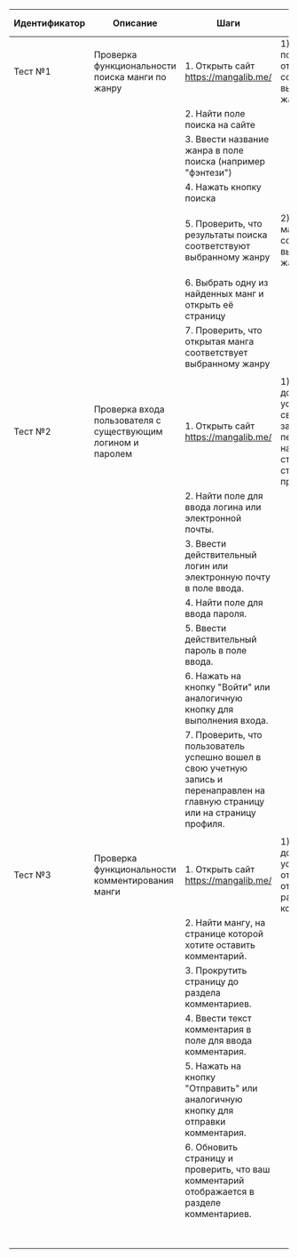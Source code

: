 | Идентификатор | Описание                                                     | Шаги                                                                                                                            | Ожидаемые результаты                                                                                                         | Фактические результаты                                                             | Статус  |
|---------------|--------------------------------------------------------------|---------------------------------------------------------------------------------------------------------------------------------|------------------------------------------------------------------------------------------------------------------------------|------------------------------------------------------------------------------------|---------|
| Тест №1       | Проверка функциональности поиска манги по жанру              | 1. Открыть сайт https://mangalib.me/                                                                                            | 1) Результаты поиска должны отображаться и соответствовать выбранному жанру                                                  | 1) Результаты поиска отображаются, но поиск происходит по названию                 | Failed  |
|               |                                                              | 2. Найти поле поиска на сайте                                                                                                   |                                                                                                                              |                                                                                    |         |
|               |                                                              | 3. Ввести название жанра в поле поиска (например "фэнтези")                                                                     |                                                                                                                              |                                                                                    |         |
|               |                                                              | 4. Нажать кнопку поиска                                                                                                         |                                                                                                                              |                                                                                    |         |
|               |                                                              | 5. Проверить, что результаты поиска соответствуют выбранному жанру                                                              | 2) Открытая манга должна соответствовать выбранному жанру                                                                    | 2) Открытая манга не всегда имеет жанр фэнтези, но в них есть схожие жанры         |         |
|               |                                                              | 6. Выбрать одну из найденных манг и открыть её страницу                                                                         |                                                                                                                              |                                                                                    |         |
|               |                                                              | 7. Проверить, что открытая манга соответствует выбранному жанру                                                                 |                                                                                                                              |                                                                                    |         |
|               |                                                              |                                                                                                                                 |                                                                                                                              |                                                                                    |         |
| Тест №2       | Проверка входа пользователя с существующим логином и паролем | 1. Открыть сайт https://mangalib.me/                                                                                            | 1) Пользователь должен успешно войти в свою учетную запись и быть перенаправлен на главную страницу или на страницу профиля. | 1) Вход успешно воспроизведен и пользователь был перенаправлен на главную страницу | Passed  |
|               |                                                              | 2. Найти поле для ввода логина или электронной почты.                                                                           |                                                                                                                              |                                                                                    |         |
|               |                                                              | 3. Ввести действительный логин или электронную почту в поле ввода.                                                              |                                                                                                                              |                                                                                    |         |
|               |                                                              | 4. Найти поле для ввода пароля.                                                                                                 |                                                                                                                              |                                                                                    |         |
|               |                                                              | 5. Ввести действительный пароль в поле ввода.                                                                                   |                                                                                                                              |                                                                                    |         |
|               |                                                              | 6. Нажать на кнопку "Войти" или аналогичную кнопку для выполнения входа.                                                        |                                                                                                                              |                                                                                    |         |
|               |                                                              | 7. Проверить, что пользователь успешно вошел в свою учетную запись и перенаправлен на главную страницу или на страницу профиля. |                                                                                                                              |                                                                                    |         |
|               |                                                              |                                                                                                                                 |                                                                                                                              |                                                                                    |         |
| Тест №3       | Проверка функциональности комментирования манги              | 1. Открыть сайт https://mangalib.me/                                                                                            | 1) Комментарий должен успешно отправиться и отображаться в разделе комментариев.                                             | 1) Комментарий успешно отправляется и отображается в разделе комментариев          | Passed  |
|               |                                                              | 2. Найти мангу, на странице которой хотите оставить комментарий.                                                                |                                                                                                                              |                                                                                    |         |
|               |                                                              | 3. Прокрутить страницу до раздела комментариев.                                                                                 |                                                                                                                              |                                                                                    |         |
|               |                                                              | 4. Ввести текст комментария в поле для ввода комментария.                                                                       |                                                                                                                              |                                                                                    |         |
|               |                                                              | 5. Нажать на кнопку "Отправить" или аналогичную кнопку для отправки комментария.                                                |                                                                                                                              |                                                                                    |         |
|               |                                                              | 6. Обновить страницу и проверить, что ваш комментарий отображается в разделе комментариев.                                      |                                                                                                                              |                                                                                    |         |
|               |                                                              |                                                                                                                                 |                                                                                                                              |                                                                                    |         |
|               |                                                              |                                                                                                                                 |                                                                                                                              |                                                                                    |         |
|               |                                                              |                                                                                                                                 |                                                                                                                              |                                                                                    |         |
|               |                                                              |                                                                                                                                 |                                                                                                                              |                                                                                    |         |
|               |                                                              |                                                                                                                                 |                                                                                                                              |                                                                                    |         |
|               |                                                              |                                                                                                                                 |                                                                                                                              |                                                                                    |         |
|               |                                                              |                                                                                                                                 |                                                                                                                              |                                                                                    |         |
|               |                                                              |                                                                                                                                 |                                                                                                                              |                                                                                    |         |
